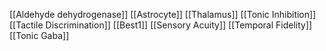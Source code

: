 [[Aldehyde dehydrogenase]]
[[Astrocyte]]
[[Thalamus]]
[[Tonic Inhibition]]
[[Tactile Discrimination]]
[[Best1]]
[[Sensory Acuity]]
[[Temporal Fidelity]]
[[Tonic Gaba]]
